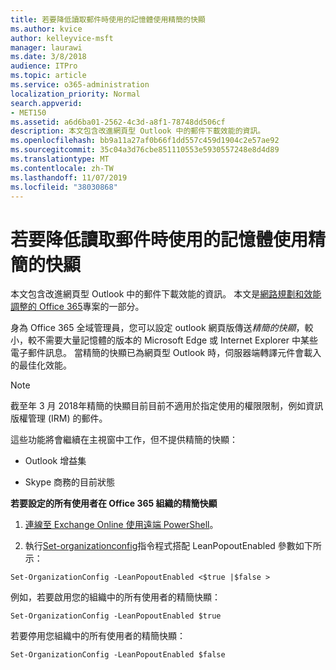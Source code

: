 ```yaml
---
title: 若要降低讀取郵件時使用的記憶體使用精簡的快顯
ms.author: kvice
author: kelleyvice-msft
manager: laurawi
ms.date: 3/8/2018
audience: ITPro
ms.topic: article
ms.service: o365-administration
localization_priority: Normal
search.appverid:
- MET150
ms.assetid: a6d6ba01-2562-4c3d-a8f1-78748dd506cf
description: 本文包含改進網頁型 Outlook 中的郵件下載效能的資訊。
ms.openlocfilehash: bb9a11a27af0b66f1dd557c459d1904c2e57ae92
ms.sourcegitcommit: 35c04a3d76cbe851110553e5930557248e8d4d89
ms.translationtype: MT
ms.contentlocale: zh-TW
ms.lasthandoff: 11/07/2019
ms.locfileid: "38030868"
---
```

# <a name="use-lean-popouts-to-reduce-memory-used-when-reading-mail-messages"></a>若要降低讀取郵件時使用的記憶體使用精簡的快顯

本文包含改進網頁型 Outlook 中的郵件下載效能的資訊。 本文是[網路規劃和效能調整的 Office 365](https://aka.ms/tune)專案的一部分。
   
身為 Office 365 全域管理員，您可以設定 outlook 網頁版傳送*精簡的快顯*，較小，較不需要大量記憶體的版本的 Microsoft Edge 或 Internet Explorer 中某些電子郵件訊息。 當精簡的快顯已為網頁型 Outlook 時，伺服器端轉譯元件會載入的最佳化效能。 
  
> [!NOTE]
> 截至年 3 月 2018年精簡的快顯目前目前不適用於指定使用的權限限制，例如資訊版權管理 (IRM) 的郵件。 
  
這些功能將會繼續在主視窗中工作，但不提供精簡的快顯：
  
- Outlook 增益集
    
- Skype 商務的目前狀態
    
 **若要設定的所有使用者在 Office 365 組織的精簡快顯**
  
1. [連線至 Exchange Online 使用遠端 PowerShell](https://technet.microsoft.com/library/jj984289%28v=exchg.150%29.aspx )。
    
2. 執行[Set-organizationconfig](https://technet.microsoft.com/library/aa997443%28v=exchg.160%29.aspx)指令程式搭配 LeanPopoutEnabled 參數如下所示： 
    
  ```
  Set-OrganizationConfig -LeanPopoutEnabled <$true |$false >
  ```

  例如，若要啟用您的組織中的所有使用者的精簡快顯：
    
  ```
  Set-OrganizationConfig -LeanPopoutEnabled $true
  ```

  若要停用您組織中的所有使用者的精簡快顯：
    
  ```
  Set-OrganizationConfig -LeanPopoutEnabled $false
  ```


